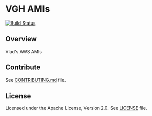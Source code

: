 # VGH AMIs

  [![Build Status](https://travis-ci.com/vghn/ami.svg?branch=master)](https://travis-ci.com/vghn/ami)

## Overview

Vlad's AWS AMIs

## Contribute

See [CONTRIBUTING.md](CONTRIBUTING.md) file.

## License

Licensed under the Apache License, Version 2.0.
See [LICENSE](LICENSE) file.
